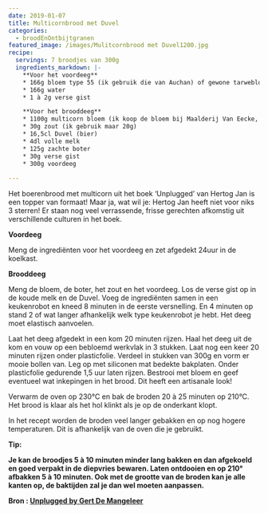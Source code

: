 ```yaml
---
date: 2019-01-07
title: Multicornbrood met Duvel
categories:
  - broodEnOntbijtgranen
featured_image: /images/Mulitcornbrood met Duvel1200.jpg
recipe:
  servings: 7 broodjes van 300g
  ingredients_markdown: |-
    **Voor het voordeeg**    * 166g bloem type 55 (ik gebruik die van Auchan) of gewone tarwebloem    * 166g water    * 1 à 2g verse gist    **Voor het brooddeeg**    * 1100g multicorn bloem (ik koop de bloem bij Maalderij Van Eecke, Varsenare)    * 30g zout (ik gebruik maar 20g)    * 16,5cl Duvel (bier)    * 4dl volle melk    * 125g zachte boter
    * 30g verse gist    * 300g voordeeg  
---
```

Het boerenbrood met multicorn uit het boek ‘Unplugged’ van Hertog Jan is een topper van formaat!Maar ja, wat wil je: Hertog Jan heeft niet voor niks 3 sterren!Er staan nog veel verrassende, frisse gerechten afkomstig uit verschillende culturen in het boek.

<!--more-->

**Voordeeg** Meng de ingrediënten voor het voordeeg en zet afgedekt 24uur in de koelkast.**Brooddeeg**Meng de bloem, de boter, het zout en het voordeeg.Los de verse gist op in de koude melk en de Duvel.Voeg de ingrediënten samen in een keukenrobot en kneed 8 minuten in de eerste versnelling.En 4 minuten op stand 2 of wat langer afhankelijk welk type keukenrobot je hebt.Het deeg moet elastisch aanvoelen.Laat het deeg afgedekt in een kom 20 minuten rijzen.Haal het deeg uit de kom en vouw op een bebloemd werkvlak in 3 stukken.Laat nog een keer 20 minuten rijzen onder plasticfolie.Verdeel in stukken van 300g en vorm er mooie bollen van.Leg op met siliconen mat bedekte bakplaten.Onder plasticfolie gedurende 1,5 uur laten rijzen.Bestrooi met bloem en geef eventueel wat inkepingen in het brood.Dit heeft een artisanale look!Verwarm de oven op 230°C en bak de broden 20 à 25 minuten op 210°C.Het brood is klaar als het hol klinkt als je op de onderkant klopt.In het recept worden de broden veel langer gebakken en op nog hogere temperaturen.Dit is afhankelijk van de oven die je gebruikt.<b>Tip:<b>

Je kan de broodjes 5 à 10 minuten minder lang bakken en dan afgekoeld en goed verpakt in de diepvries bewaren.Laten ontdooien en op 210° afbakken 5 à 10 minuten.Ook met de grootte van de broden kan je alle kanten op, de baktijden zal je dan wel moeten aanpassen.
Bron : [Unplugged by Gert De Mangeleer](http://www.lusterweb.com/items/331-gert-de-mangeleer-unplugged?locale=nl)





